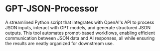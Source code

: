 # GPT-JSON-Processor
A streamlined Python script that integrates with OpenAI's API to process JSON inputs, interact with GPT models, and generate structured JSON outputs. This tool automates prompt-based workflows, enabling efficient communication between JSON data and AI responses, all while ensuring the results are neatly organized for downstream use.
